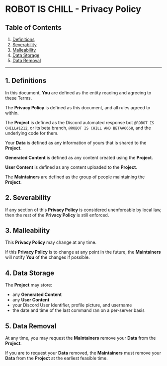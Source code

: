 
# ROBOT IS CHILL - Privacy Policy

## Table of Contents

1. [Definitions](#definitions)
2. [Severability](#severability)
3. [Malleability](#malleability)
4. [Data Storage](#data-storage)
5. [Data Removal](#data-removal)

---

## 1. Definitions

In this document, **You** are defined as the entity reading and agreeing to these Terms.

The **Privacy Policy** is defined as this document, and all rules agreed to within.

The **Project** is defined as the Discord automated response bot `@ROBOT IS CHILL#1212`, or its beta branch, `@ROBOT IS CHILL AND BETA#6668`, and the underlying code for them.

Your **Data** is defined as any information of yours that is shared to the **Project**.

**Generated Content** is defined as any content created using the **Project**.

**User Content** is defined as any content uploaded to the **Project**.

The **Maintainers** are defined as the group of people maintaining the **Project**.

## 2. Severability

If any section of this **Privacy Policy** is considered unenforcable by local law, then the rest of the **Privacy Policy** is still enforced.

## 3. Malleability

This **Privacy Policy** may change at any time.

If this **Privacy Policy** is to change at any point in the future, the **Maintainers** will notify **You** of the changes if possible.

## 4. Data Storage

The **Project** may store:

- any **Generated Content**
- any **User Content**
- your Discord User Identifier, profile picture, and username
- the date and time of the last command ran on a per-server basis

## 5. Data Removal

At any time, you may request the **Maintainers** remove your **Data** from the **Project**.

If you are to request your **Data** removed, the **Maintainers** must remove your **Data** from the **Project** at the earliest feasible time.


